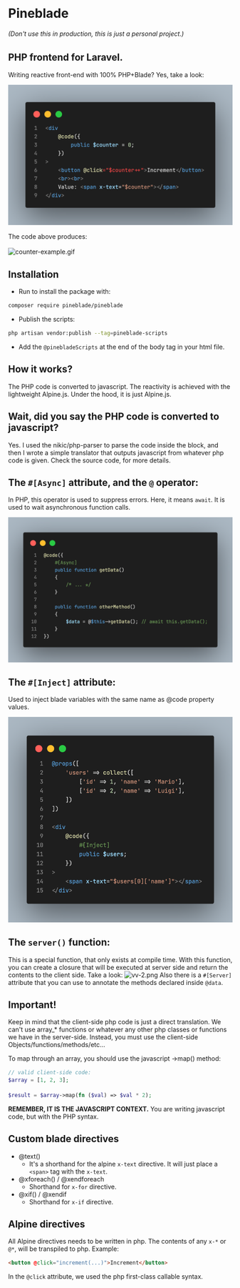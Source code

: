 <p align="center"><img src="docs/img/header-logo.svg" alt=""></p>

# Pineblade

###### (Don't use this in production, this is just a personal project.)

## PHP frontend for Laravel.

Writing reactive front-end with 100% PHP+Blade? Yes, take a look:

![simple-counter.png](docs%2Fimg%2Freadme-snaps%2Fsimple-counter.png)

The code above produces:
<br>
<br>
![counter-example.gif](docs%2Fimg%2Fcounter-example.gif)

## Installation

- Run to install the package with:

```sh
composer require pineblade/pineblade
```

- Publish the scripts:

```sh
php artisan vendor:publish --tag=pineblade-scripts
```

- Add the `@pinebladeScripts` at the end of the body tag in your html file.

## How it works?

The PHP code is converted to javascript. The reactivity is achieved with the lightweight Alpine.js.
Under the hood, it is just Alpine.js.

## Wait, did you say the PHP code is converted to javascript?

Yes. I used the nikic/php-parser to parse the code inside the block, and then I wrote a simple translator that outputs javascript from whatever php code is given. Check the source code, for more details.

## The `#[Async]` attribute, and the `@` operator:

In PHP, this operator is used to suppress errors. Here, it means `await`. It is used to wait asynchronous function calls.

![async-await.png](docs%2Fimg%2Freadme-snaps%2Fasync-await.png)

## The `#[Inject]` attribute:

Used to inject blade variables with the same name as @code property values.

![inject-1.png](docs%2Fimg%2Freadme-snaps%2Finject-1.png)

## The `server()` function:

This is a special function, that only exists at compile time.
With this function, you can create a closure that will be executed at server side and return the contents to the client side. Take a look:
![vv-2.png](docs%2Fimg%2Freadme-snaps%2Fvv-2.png)
Also there is a `#[Server]` attribute that you can use to annotate the methods declared inside `@data`. 

## Important!

Keep in mind that the client-side php code is just a direct translation. We can't use array\_\* functions or whatever any other php classes or functions we have in the server-side. Instead, you must use the client-side Objects/functions/methods/etc...

To map through an array, you should use the javascript ->map() method:

```php
// valid client-side code:
$array = [1, 2, 3];

$result = $array->map(fn ($val) => $val * 2);
```

**REMEMBER, IT IS THE JAVASCRIPT CONTEXT.**
You are writing javascript code, but with the PHP syntax.

## Custom blade directives

- @text()
  - It's a shorthand for the alpine `x-text` directive. It will just place a `<span>` tag with the `x-text`.
- @xforeach() / @xendforeach
  - Shorthand for `x-for` directive.
- @xif() / @xendif
  - Shorthand for `x-if` directive.

## Alpine directives

All Alpine directives needs to be written in php. The contents of any `x-*` or `@*`, will be transpiled to php. Example:

```html
<button @click="increment(...)">Increment</button>
```

In the `@click` attribute, we used the php first-class callable syntax.
